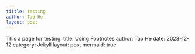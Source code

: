 ```yaml
---
tittle: testing
author: Tao He
layout: post
---
```


This a page for testing.
title: Using Footnotes
author: Tao He
date: 2023-12-12
category: Jekyll
layout: post
mermaid: true
